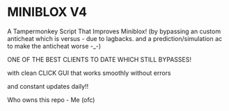 # MINIBLOX V4
A Tampermonkey Script That Improves Miniblox! (by bypassing an custom anticheat which is versus - due to lagbacks. and a prediction/simulation ac to make the anticheat worse -_-)

ONE OF THE BEST CLIENTS TO DATE WHICH STILL BYPASSES!

with clean CLICK GUI that works smoothly without errors

and constant updates daily!!

Who owns this repo - Me (ofc)